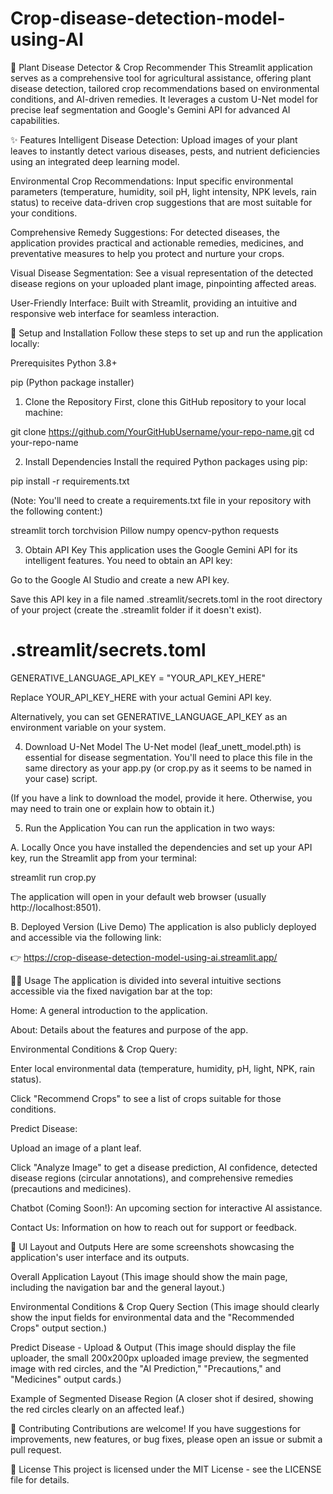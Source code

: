 # Crop-disease-detection-model-using-AI

🌿 Plant Disease Detector & Crop Recommender
This Streamlit application serves as a comprehensive tool for agricultural assistance, offering plant disease detection, tailored crop recommendations based on environmental conditions, and AI-driven remedies. It leverages a custom U-Net model for precise leaf segmentation and Google's Gemini API for advanced AI capabilities.

✨ Features
Intelligent Disease Detection: Upload images of your plant leaves to instantly detect various diseases, pests, and nutrient deficiencies using an integrated deep learning model.

Environmental Crop Recommendations: Input specific environmental parameters (temperature, humidity, soil pH, light intensity, NPK levels, rain status) to receive data-driven crop suggestions that are most suitable for your conditions.

Comprehensive Remedy Suggestions: For detected diseases, the application provides practical and actionable remedies, medicines, and preventative measures to help you protect and nurture your crops.

Visual Disease Segmentation: See a visual representation of the detected disease regions on your uploaded plant image, pinpointing affected areas.

User-Friendly Interface: Built with Streamlit, providing an intuitive and responsive web interface for seamless interaction.

🚀 Setup and Installation
Follow these steps to set up and run the application locally:

Prerequisites
Python 3.8+

pip (Python package installer)

1. Clone the Repository
First, clone this GitHub repository to your local machine:

git clone https://github.com/YourGitHubUsername/your-repo-name.git
cd your-repo-name

2. Install Dependencies
Install the required Python packages using pip:

pip install -r requirements.txt

(Note: You'll need to create a requirements.txt file in your repository with the following content:)

streamlit
torch
torchvision
Pillow
numpy
opencv-python
requests

3. Obtain API Key
This application uses the Google Gemini API for its intelligent features. You need to obtain an API key:

Go to the Google AI Studio and create a new API key.

Save this API key in a file named .streamlit/secrets.toml in the root directory of your project (create the .streamlit folder if it doesn't exist).

# .streamlit/secrets.toml
GENERATIVE_LANGUAGE_API_KEY = "YOUR_API_KEY_HERE"

Replace YOUR_API_KEY_HERE with your actual Gemini API key.

Alternatively, you can set GENERATIVE_LANGUAGE_API_KEY as an environment variable on your system.

4. Download U-Net Model
The U-Net model (leaf_unett_model.pth) is essential for disease segmentation. You'll need to place this file in the same directory as your app.py (or crop.py as it seems to be named in your case) script.

(If you have a link to download the model, provide it here. Otherwise, you may need to train one or explain how to obtain it.)

5. Run the Application
You can run the application in two ways:

A. Locally
Once you have installed the dependencies and set up your API key, run the Streamlit app from your terminal:

streamlit run crop.py

The application will open in your default web browser (usually http://localhost:8501).

B. Deployed Version (Live Demo)
The application is also publicly deployed and accessible via the following link:

👉 https://crop-disease-detection-model-using-ai.streamlit.app/

👨‍💻 Usage
The application is divided into several intuitive sections accessible via the fixed navigation bar at the top:

Home: A general introduction to the application.

About: Details about the features and purpose of the app.

Environmental Conditions & Crop Query:

Enter local environmental data (temperature, humidity, pH, light, NPK, rain status).

Click "Recommend Crops" to see a list of crops suitable for those conditions.

Predict Disease:

Upload an image of a plant leaf.

Click "Analyze Image" to get a disease prediction, AI confidence, detected disease regions (circular annotations), and comprehensive remedies (precautions and medicines).

Chatbot (Coming Soon!): An upcoming section for interactive AI assistance.

Contact Us: Information on how to reach out for support or feedback.

📸 UI Layout and Outputs
Here are some screenshots showcasing the application's user interface and its outputs.

Overall Application Layout
(This image should show the main page, including the navigation bar and the general layout.)


Environmental Conditions & Crop Query Section
(This image should clearly show the input fields for environmental data and the "Recommended Crops" output section.)


Predict Disease - Upload & Output
(This image should display the file uploader, the small 200x200px uploaded image preview, the segmented image with red circles, and the "AI Prediction," "Precautions," and "Medicines" output cards.)


Example of Segmented Disease Region
(A closer shot if desired, showing the red circles clearly on an affected leaf.)


🤝 Contributing
Contributions are welcome! If you have suggestions for improvements, new features, or bug fixes, please open an issue or submit a pull request.

📄 License
This project is licensed under the MIT License - see the LICENSE file for details.

